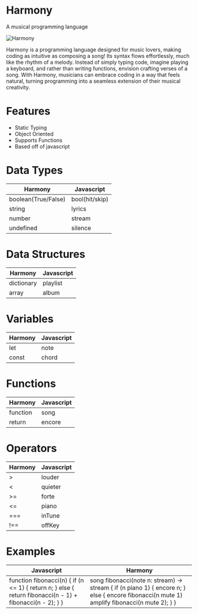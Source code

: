 # Harmony

A musical programming language

![Harmony](https://github.com/user-attachments/assets/4f93782f-74a6-47a5-9e81-b37b6b349e9b)

Harmony is a programming language designed for music lovers, making coding as intuitive as composing a song! Its syntax flows effortlessly, much like the rhythm of a melody. Instead of simply typing code, imagine playing a keyboard, and rather than writing functions, envision crafting verses of a song. With Harmony, musicians can embrace coding in a way that feels natural, turning programming into a seamless extension of their musical creativity.

# Features

- Static Typing
- Object Oriented
- Supports Functions
- Based off of javascript

# Data Types

| Harmony             | Javascript     |
| ------------------- | -------------- |
| boolean(True/False) | bool(hit/skip) |
| string              | lyrics         |
| number              | stream         |
| undefined           | silence        |

# Data Structures

| Harmony    | Javascript |
| ---------- | ---------- |
| dictionary | playlist   |
| array      | album      |

# Variables

| Harmony | Javascript |
| ------- | ---------- |
| let     | note       |
| const   | chord      |

# Functions

| Harmony  | Javascript |
| -------- | ---------- |
| function | song       |
| return   | encore     |

# Operators

| Harmony | Javascript |
| ------- | ---------- |
| >       | louder     |
| <       | quieter    |
| >=      | forte      |
| <=      | piano      |
| ===     | inTune     |
| !==     | offKey     |

# Examples

| Javascript | Harmony |
| ---------- | ------- |
| function fibonacci(n) { if (n <= 1) { return n; } else { return fibonacci(n - 1) + fibonacci(n - 2); } } | song fibonacci(note n: stream) -> stream { if (n piano 1) { encore n; } else { encore fibonacci(n mute 1) amplify fibonacci(n mute 2); } }
